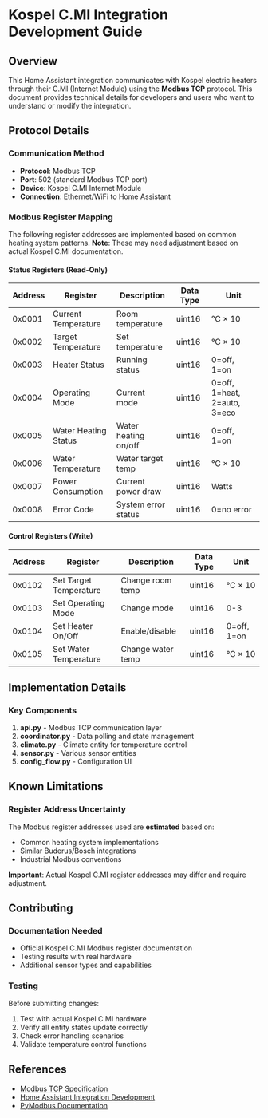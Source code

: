 # Kospel C.MI Integration Development Guide

## Overview

This Home Assistant integration communicates with Kospel electric heaters through their C.MI (Internet Module) using the **Modbus TCP** protocol. This document provides technical details for developers and users who want to understand or modify the integration.

## Protocol Details

### Communication Method
- **Protocol**: Modbus TCP
- **Port**: 502 (standard Modbus TCP port)
- **Device**: Kospel C.MI Internet Module
- **Connection**: Ethernet/WiFi to Home Assistant

### Modbus Register Mapping

The following register addresses are implemented based on common heating system patterns. **Note**: These may need adjustment based on actual Kospel C.MI documentation.

#### Status Registers (Read-Only)
| Address | Register | Description | Data Type | Unit |
|---------|----------|-------------|-----------|------|
| 0x0001 | Current Temperature | Room temperature | uint16 | °C × 10 |
| 0x0002 | Target Temperature | Set temperature | uint16 | °C × 10 |
| 0x0003 | Heater Status | Running status | uint16 | 0=off, 1=on |
| 0x0004 | Operating Mode | Current mode | uint16 | 0=off, 1=heat, 2=auto, 3=eco |
| 0x0005 | Water Heating Status | Water heating on/off | uint16 | 0=off, 1=on |
| 0x0006 | Water Temperature | Water target temp | uint16 | °C × 10 |
| 0x0007 | Power Consumption | Current power draw | uint16 | Watts |
| 0x0008 | Error Code | System error status | uint16 | 0=no error |

#### Control Registers (Write)
| Address | Register | Description | Data Type | Unit |
|---------|----------|-------------|-----------|------|
| 0x0102 | Set Target Temperature | Change room temp | uint16 | °C × 10 |
| 0x0103 | Set Operating Mode | Change mode | uint16 | 0-3 |
| 0x0104 | Set Heater On/Off | Enable/disable | uint16 | 0=off, 1=on |
| 0x0105 | Set Water Temperature | Change water temp | uint16 | °C × 10 |

## Implementation Details

### Key Components

1. **api.py** - Modbus TCP communication layer
2. **coordinator.py** - Data polling and state management
3. **climate.py** - Climate entity for temperature control
4. **sensor.py** - Various sensor entities
5. **config_flow.py** - Configuration UI

## Known Limitations

### Register Address Uncertainty
The Modbus register addresses used are **estimated** based on:
- Common heating system implementations
- Similar Buderus/Bosch integrations
- Industrial Modbus conventions

**Important**: Actual Kospel C.MI register addresses may differ and require adjustment.

## Contributing

### Documentation Needed
- Official Kospel C.MI Modbus register documentation
- Testing results with real hardware
- Additional sensor types and capabilities

### Testing
Before submitting changes:
1. Test with actual Kospel C.MI hardware
2. Verify all entity states update correctly
3. Check error handling scenarios
4. Validate temperature control functions

## References

- [Modbus TCP Specification](https://modbus.org/docs/Modbus_Application_Protocol_V1_1b3.pdf)
- [Home Assistant Integration Development](https://developers.home-assistant.io/docs/creating_integration_index/)
- [PyModbus Documentation](https://pymodbus.readthedocs.io/)
